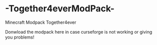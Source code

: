 # -Together4everModPack-
Minecraft Modpack Together4ever

Donwload the modpack here in case curseforge is not working or giving you problems!
